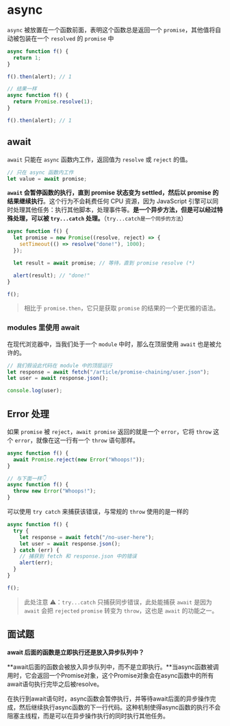 # async

`async` 被放置在一个函数前面，表明这个函数总是返回一个 `promise`，其他值将自动被包装在一个 `resolved` 的 `promise` 中

```js
async function f() {
  return 1;
}

f().then(alert); // 1

// 结果一样
async function f() {
  return Promise.resolve(1);
}

f().then(alert); // 1
```

## await

`await` 只能在 `async` 函数内工作，返回值为 `resolve` 或 `reject` 的值。

```js
// 只在 async 函数内工作
let value = await promise;
```

**`await` 会暂停函数的执行，直到 promise 状态变为 settled，然后以 promise 的结果继续执行**。这个行为不会耗费任何 CPU 资源，因为 JavaScript 引擎可以同时处理其他任务：执行其他脚本，处理事件等。**是一个异步方法，但是可以经过特殊处理，可以被 `try...catch` 处理。**（`try...catch是一个同步的方法`）

```js
async function f() {
  let promise = new Promise((resolve, reject) => {
    setTimeout(() => resolve("done!"), 1000);
  });

  let result = await promise; // 等待，直到 promise resolve (*)

  alert(result); // "done!"
}

f();
```

> 相比于 `promise.then`，它只是获取 `promise` 的结果的一个更优雅的语法。

### modules 里使用 await

在现代浏览器中，当我们处于一个 `module` 中时，那么在顶层使用 `await` 也是被允许的。

```js
// 我们假设此代码在 module 中的顶层运行
let response = await fetch("/article/promise-chaining/user.json");
let user = await response.json();

console.log(user);
```

## Error 处理

如果 `promise` 被 `reject`，`await promise` 返回的就是一个 `error`，它将 `throw` 这个 `error`，就像在这一行有一个 `throw` 语句那样。

```js
async function f() {
  await Promise.reject(new Error("Whoops!"));
}

// 与下面一样👇
async function f() {
  throw new Error("Whoops!");
}
```

可以使用 `try catch` 来捕获该错误，与常规的 `throw` 使用的是一样的

```js
async function f() {
  try {
    let response = await fetch("/no-user-here");
    let user = await response.json();
  } catch (err) {
    // 捕获到 fetch 和 response.json 中的错误
    alert(err);
  }
}

f();
```

> 此处注意 ⚠️：`try...catch` 只捕获同步错误，此处能捕获 `await` 是因为 `await` 会把 `rejected` `promise` 转变为 `throw`，这也是 `await` 的功能之一。

## 面试题

**await 后面的函数是立即执行还是放入异步队列中？**

**await后面的函数会被放入异步队列中，而不是立即执行。**当async函数被调用时，它会返回一个Promise对象，这个Promise对象会在async函数中的所有await语句执行完毕之后被resolve。

在执行到await语句时，async函数会暂停执行，并等待await后面的异步操作完成，然后继续执行async函数的下一行代码。这种机制使得async函数的执行不会阻塞主线程，而是可以在异步操作执行的同时执行其他任务。
